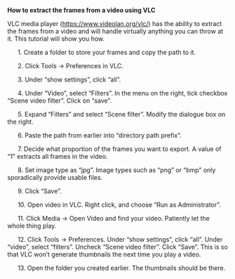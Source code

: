 
**How to extract the frames from a video using VLC**

VLC media player (https://www.videolan.org/vlc/) has the ability to extract the frames from a video and will handle virtually anything you can throw at it. This tutorial will show you how.

&nbsp;&nbsp;&nbsp;&nbsp;&nbsp;&nbsp;1. Create a folder to store your frames and copy the path to it. 

&nbsp;&nbsp;&nbsp;&nbsp;&nbsp;&nbsp;2. Click Tools -> Preferences in VLC.

&nbsp;&nbsp;&nbsp;&nbsp;&nbsp;&nbsp;3. Under “show settings”, click “all”.

&nbsp;&nbsp;&nbsp;&nbsp;&nbsp;&nbsp;4. Under “Video”, select “Filters”. In the menu on the right, tick checkbox “Scene video filter”. Click on “save”.
 
&nbsp;&nbsp;&nbsp;&nbsp;&nbsp;&nbsp;5. Expand “Filters” and select “Scene filter”. Modify the dialogue box on the right.

&nbsp;&nbsp;&nbsp;&nbsp;&nbsp;&nbsp;6. Paste the path from earlier into “directory path prefix”. 

&nbsp;&nbsp;&nbsp;&nbsp;&nbsp;&nbsp;7. Decide what proportion of the frames you want to export. A value of “1” extracts all frames in the video.

&nbsp;&nbsp;&nbsp;&nbsp;&nbsp;&nbsp;8. Set image type as “jpg”. Image types such as “png” or “bmp” only sporadically provide usable files.

&nbsp;&nbsp;&nbsp;&nbsp;&nbsp;&nbsp;9. Click “Save”.

&nbsp;&nbsp;&nbsp;&nbsp;&nbsp;&nbsp;10. Open video in VLC. Right click, and choose “Run as Administrator”.

&nbsp;&nbsp;&nbsp;&nbsp;&nbsp;&nbsp;11. Click Media -> Open Video and find your video. Patiently let the whole thing play.

&nbsp;&nbsp;&nbsp;&nbsp;&nbsp;&nbsp;12. Click Tools -> Preferences. Under “show settings”, click “all”. Under “video”, select “filters”. Uncheck “Scene video filter”. Click “Save”. This is so that VLC won’t generate thumbnails the next time you play a video.

&nbsp;&nbsp;&nbsp;&nbsp;&nbsp;&nbsp;13. Open the folder you created earlier. The thumbnails should be there.

